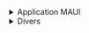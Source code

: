 <details>
<summary>Application MAUI</summary>
Applications de traductions , recupére un article d'info sur internet et demande à l'utilisateur de traduire en anglais

</details>
<details>
<summary>Divers</summary>
- MVVM
- API DEEPL
- Scrapping ( HtmlAgility ) 

</details>
